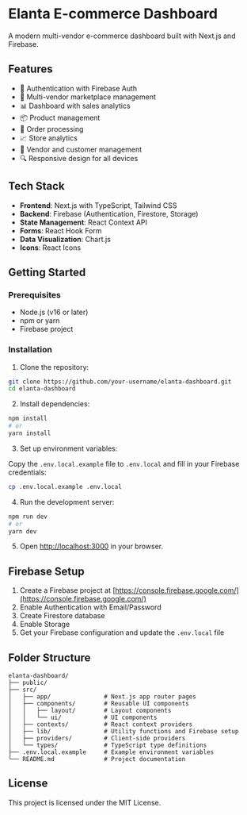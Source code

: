 # Elanta E-commerce Dashboard

A modern multi-vendor e-commerce dashboard built with Next.js and Firebase.

## Features

- 🔐 Authentication with Firebase Auth
- 🏪 Multi-vendor marketplace management
- 📊 Dashboard with sales analytics
- 📦 Product management
- 🚚 Order processing
- 📈 Store analytics
- 👥 Vendor and customer management
- 🔍 Responsive design for all devices

## Tech Stack

- **Frontend**: Next.js with TypeScript, Tailwind CSS
- **Backend**: Firebase (Authentication, Firestore, Storage)
- **State Management**: React Context API
- **Forms**: React Hook Form
- **Data Visualization**: Chart.js
- **Icons**: React Icons

## Getting Started

### Prerequisites

- Node.js (v16 or later)
- npm or yarn
- Firebase project

### Installation

1. Clone the repository:

```bash
git clone https://github.com/your-username/elanta-dashboard.git
cd elanta-dashboard
```

2. Install dependencies:

```bash
npm install
# or
yarn install
```

3. Set up environment variables:

Copy the `.env.local.example` file to `.env.local` and fill in your Firebase credentials:

```bash
cp .env.local.example .env.local
```

4. Run the development server:

```bash
npm run dev
# or
yarn dev
```

5. Open [http://localhost:3000](http://localhost:3000) in your browser.

## Firebase Setup

1. Create a Firebase project at [https://console.firebase.google.com/](https://console.firebase.google.com/)
2. Enable Authentication with Email/Password
3. Create Firestore database
4. Enable Storage
5. Get your Firebase configuration and update the `.env.local` file

## Folder Structure

```
elanta-dashboard/
├── public/
├── src/
│   ├── app/               # Next.js app router pages
│   ├── components/        # Reusable UI components
│   │   ├── layout/        # Layout components
│   │   └── ui/            # UI components
│   ├── contexts/          # React context providers
│   ├── lib/               # Utility functions and Firebase setup
│   ├── providers/         # Client-side providers
│   └── types/             # TypeScript type definitions
├── .env.local.example     # Example environment variables
└── README.md              # Project documentation
```

## License

This project is licensed under the MIT License.
